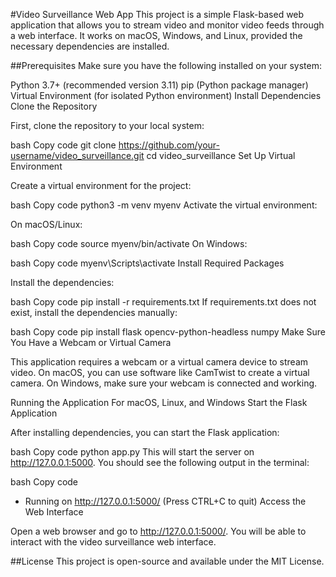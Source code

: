 #Video Surveillance Web App
This project is a simple Flask-based web application that allows you to stream video and monitor video feeds through a web interface. It works on macOS, Windows, and Linux, provided the necessary dependencies are installed.

##Prerequisites
Make sure you have the following installed on your system:

Python 3.7+ (recommended version 3.11)
pip (Python package manager)
Virtual Environment (for isolated Python environment)
Install Dependencies
Clone the Repository

First, clone the repository to your local system:

bash
Copy code
git clone https://github.com/your-username/video_surveillance.git
cd video_surveillance
Set Up Virtual Environment

Create a virtual environment for the project:

bash
Copy code
python3 -m venv myenv
Activate the virtual environment:

On macOS/Linux:

bash
Copy code
source myenv/bin/activate
On Windows:

bash
Copy code
myenv\Scripts\activate
Install Required Packages

Install the dependencies:

bash
Copy code
pip install -r requirements.txt
If requirements.txt does not exist, install the dependencies manually:

bash
Copy code
pip install flask opencv-python-headless numpy
Make Sure You Have a Webcam or Virtual Camera

This application requires a webcam or a virtual camera device to stream video. On macOS, you can use software like CamTwist to create a virtual camera. On Windows, make sure your webcam is connected and working.

Running the Application
For macOS, Linux, and Windows
Start the Flask Application

After installing dependencies, you can start the Flask application:

bash
Copy code
python app.py
This will start the server on http://127.0.0.1:5000. You should see the following output in the terminal:

bash
Copy code
* Running on http://127.0.0.1:5000/ (Press CTRL+C to quit)
Access the Web Interface

Open a web browser and go to http://127.0.0.1:5000/. You will be able to interact with the video surveillance web interface.


##License
This project is open-source and available under the MIT License.

